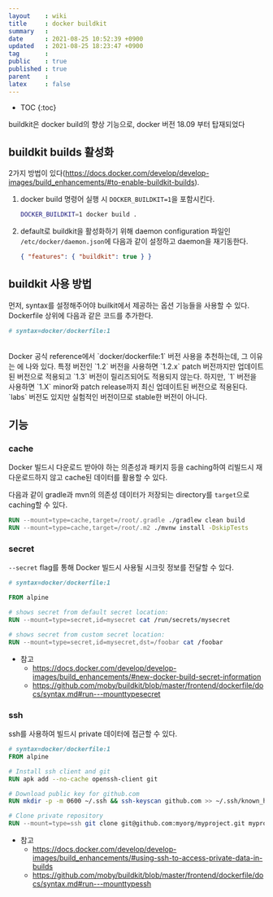 ```yaml
---
layout    : wiki
title     : docker buildkit
summary   : 
date      : 2021-08-25 10:52:39 +0900
updated   : 2021-08-25 18:23:47 +0900
tag       : 
public    : true
published : true
parent    : 
latex     : false
---
```

* TOC
{:toc}

buildkit은 docker build의 향상 기능으로, docker 버전 18.09 부터 탑재되었다

## buildkit builds 활성화

2가지 방법이 있다(<https://docs.docker.com/develop/develop-images/build_enhancements/#to-enable-buildkit-builds>).
1. docker build 명령어 실행 시 `DOCKER_BUILDKIT=1`을 포함시킨다.
 
	```sh
	DOCKER_BUILDKIT=1 docker build .
	```

2. default로 buildkit을 활성화하기 위해 daemon configuration 파일인 `/etc/docker/daemon.json`에 다음과 같이 설정하고 daemon을 재기동한다.  
 
	```json
	{ "features": { "buildkit": true } }
	```

## buildkit 사용 방법 	

먼저, syntax를 설정해주어야 builkit에서 제공하는 옵션 기능들을 사용할 수 있다.
Dockerfile 상위에 다음과 같은 코드를 추가한다. 

```Dockerfile
# syntax=docker/dockerfile:1 
```

<br>
Docker 공식 reference에서 `docker/dockerfile:1` 버전 사용을 추천하는데, 그 이유는 <https://docs.docker.com/engine/reference/builder/#official-releases>에 나와 있다.  
특정 버전인 `1.2` 버전을 사용하면 `1.2.x` patch 버전까지만 업데이트된 버전으로 적용되고 `1.3` 버전이 릴리즈되어도 적용되지 않는다. 하지만, `1` 버전을 사용하면 `1.X` minor와 patch release까지 최신 업데이트된 버전으로 적용된다.

<br>
`labs` 버전도 있지만 실험적인 버전이므로 stable한 버전이 아니다. 


## 기능

### cache
Docker 빌드시 다운로드 받아야 하는 의존성과 패키지 등을 caching하여 리빌드시 재다운로드하지 않고 cache된 데이터를 활용할 수 있다.

다음과 같이 gradle과 mvn의 의존성 데이터가 저장되는 directory를 `target`으로 caching할 수 있다.

```Dockerfile
RUN --mount=type=cache,target=/root/.gradle ./gradlew clean build
RUN --mount=type=cache,target=/root/.m2 ./mvnw install -DskipTests
```

### secret
`--secret` flag를 통해 Docker 빌드시 사용될 시크릿 정보를 전달할 수 있다. 

```Dockerfile
# syntax=docker/dockerfile:1

FROM alpine

# shows secret from default secret location:
RUN --mount=type=secret,id=mysecret cat /run/secrets/mysecret

# shows secret from custom secret location:
RUN --mount=type=secret,id=mysecret,dst=/foobar cat /foobar
```

- 참고
	- <https://docs.docker.com/develop/develop-images/build_enhancements/#new-docker-build-secret-information>
	- <https://github.com/moby/buildkit/blob/master/frontend/dockerfile/docs/syntax.md#run---mounttypesecret>

### ssh
ssh를 사용하여 빌드시 private 데이터에 접근할 수 있다.

```Dockerfile
# syntax=docker/dockerfile:1
FROM alpine

# Install ssh client and git
RUN apk add --no-cache openssh-client git

# Download public key for github.com
RUN mkdir -p -m 0600 ~/.ssh && ssh-keyscan github.com >> ~/.ssh/known_hosts

# Clone private repository
RUN --mount=type=ssh git clone git@github.com:myorg/myproject.git myproject
```

- 참고
	- <https://docs.docker.com/develop/develop-images/build_enhancements/#using-ssh-to-access-private-data-in-builds>
	- <https://github.com/moby/buildkit/blob/master/frontend/dockerfile/docs/syntax.md#run---mounttypessh>

